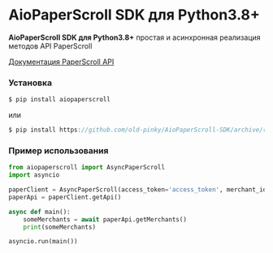 # AioPaperScroll SDK для Python3.8+
**AioPaperScroll SDK для Python3.8+** простая и асинхронная реализация методов API PaperScroll

[Документация PaperScroll API](https://paperscroll.docs.apiary.io)

### Установка

```js
$ pip install aiopaperscroll
```
или 
```js
$ pip install https://github.com/old-pinky/AioPaperScroll-SDK/archive/refs/heads/main.zip
```


### Пример использования

```python
from aiopaperscroll import AsyncPaperScroll
import asyncio

paperClient = AsyncPaperScroll(access_token='access_token', merchant_id)
paperApi = paperClient.getApi()

async def main():
    someMerchants = await paperApi.getMerchants()
    print(someMerchants)

asyncio.run(main())
```